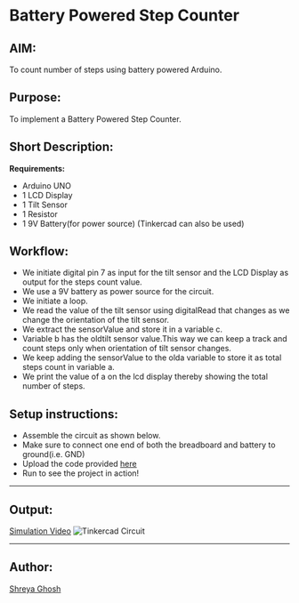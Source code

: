 # Battery Powered Step Counter

## AIM:

To count number of steps using battery powered Arduino.

## Purpose:

To implement a Battery Powered Step Counter.

## Short Description:

**Requirements:**

- Arduino UNO
- 1 LCD Display
- 1 Tilt Sensor
- 1 Resistor
- 1 9V Battery(for power source)
  (Tinkercad can also be used)

## Workflow:

- We initiate digital pin 7 as input for the tilt sensor and the LCD Display as output for the steps count value.
- We use a 9V battery as power source for the circuit.
- We initiate a loop.
- We read the value of the tilt sensor using digitalRead that changes as we change the orientation of the tilt sensor.
- We extract the sensorValue and store it in a variable c.
- Variable b has the oldtilt sensor value.This way we can keep a track and count steps only when orientation of tilt sensor changes.
- We keep adding the sensorValue to the olda variable to store it as total steps count in variable a.
- We print the value of a on the lcd display thereby showing the total number of steps.

## Setup instructions:

- Assemble the circuit as shown below.
- Make sure to connect one end of both the breadboard and battery to ground(i.e. GND)
- Upload the code provided [here](https://github.com/shreya024/IoT-Spot/blob/main/Arduino/Battery%20Powered%20Step%20Counter/battery_powered_step_counter.ino)
- Run to see the project in action!

---

## Output:

[Simulation Video](https://github.com/shreya024/IoT-Spot/blob/main/Arduino/Battery%20Powered%20Step%20Counter/Images/battery_powered_step_counter.mp4)
![Tinkercad Circuit](https://github.com/shreya024/IoT-Spot/blob/main/Arduino/Battery%20Powered%20Step%20Counter/Images/battery_powered_step_counter.png)

---

## Author:

[Shreya Ghosh](https://github.com/shreya024)
